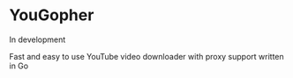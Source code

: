 # YouGopher

In development

Fast and easy to use YouTube video downloader with proxy support written in Go
